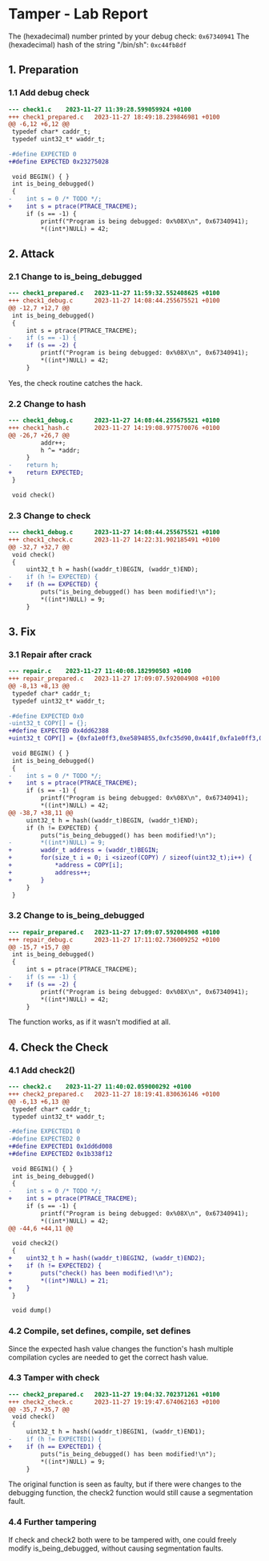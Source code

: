 # Tamper - Lab Report

The (hexadecimal) number printed by your debug check: `0x67340941`
The (hexadecimal) hash of the string "/bin/sh": `0xc44fb8df`

## 1. Preparation

### 1.1 Add debug check

```diff
--- check1.c    2023-11-27 11:39:28.599059924 +0100
+++ check1_prepared.c   2023-11-27 18:49:18.239846981 +0100
@@ -6,12 +6,12 @@
 typedef char* caddr_t;
 typedef uint32_t* waddr_t;
 
-#define EXPECTED 0
+#define EXPECTED 0x23275028
 
 void BEGIN() { }
 int is_being_debugged()
 {
-    int s = 0 /* TODO */;
+    int s = ptrace(PTRACE_TRACEME);
     if (s == -1) {
         printf("Program is being debugged: 0x%08X\n", 0x67340941);
         *((int*)NULL) = 42;
```

## 2. Attack

### 2.1 Change to is_being_debugged

```diff
--- check1_prepared.c   2023-11-27 11:59:32.552408625 +0100
+++ check1_debug.c      2023-11-27 14:08:44.255675521 +0100
@@ -12,7 +12,7 @@
 int is_being_debugged()
 {
     int s = ptrace(PTRACE_TRACEME);
-    if (s == -1) {
+    if (s == -2) {
         printf("Program is being debugged: 0x%08X\n", 0x67340941);
         *((int*)NULL) = 42;
     }
```

Yes, the check routine catches the hack.

### 2.2 Change to hash

```diff
--- check1_debug.c      2023-11-27 14:08:44.255675521 +0100
+++ check1_hash.c       2023-11-27 14:19:08.977570076 +0100
@@ -26,7 +26,7 @@
         addr++;
         h ^= *addr;
     }
-    return h;
+    return EXPECTED;
 }
 
 void check()
```

### 2.3 Change to check

```diff
--- check1_debug.c      2023-11-27 14:08:44.255675521 +0100
+++ check1_check.c      2023-11-27 14:22:31.902185491 +0100
@@ -32,7 +32,7 @@
 void check()
 {
     uint32_t h = hash((waddr_t)BEGIN, (waddr_t)END);
-    if (h != EXPECTED) {
+    if (h == EXPECTED) {
         puts("is_being_debugged() has been modified!\n");
         *((int*)NULL) = 9;
     }
```

## 3. Fix

### 3.1 Repair after crack

```diff
--- repair.c    2023-11-27 11:40:08.182990503 +0100
+++ repair_prepared.c   2023-11-27 17:09:07.592004908 +0100
@@ -8,13 +8,13 @@
 typedef char* caddr_t;
 typedef uint32_t* waddr_t;
 
-#define EXPECTED 0x0
-uint32_t COPY[] = {};
+#define EXPECTED 0x4dd62388
+uint32_t COPY[] = {0xfa1e0ff3,0xe5894855,0xfc35d90,0x441f,0xfa1e0ff3,0xe5894855,0x10ec8348,0xbf,0xb800,0x95e80000,0x89fffffe,0x7d83fc45,0x2475fffc,0x340941be,0x58d4867,0xd98,0xb8c78948,0x0,0xfffe63e8,0xb8ff,0xc70000,0x2a,0xfc3c990,0x441f,0xfa1e0ff3,0xe5894855,0xe87d8948,0xe0758948,0xe8458b48,0xdf35008b,0x89aa4ea9,0xeebfc45,0xe8458348,0x458b4804,0x31008be8,0x8b48fc45,0x3b48e845,0xe872e045,0x5dfc458b,0x1f0fc3};
 
 void BEGIN() { }
 int is_being_debugged()
 {
-    int s = 0 /* TODO */;
+    int s = ptrace(PTRACE_TRACEME);
     if (s == -1) {
         printf("Program is being debugged: 0x%08X\n", 0x67340941);
         *((int*)NULL) = 42;
@@ -38,7 +38,11 @@
     uint32_t h = hash((waddr_t)BEGIN, (waddr_t)END);
     if (h != EXPECTED) {
         puts("is_being_debugged() has been modified!\n");
-        *((int*)NULL) = 9;
+        waddr_t address = (waddr_t)BEGIN;
+        for(size_t i = 0; i <sizeof(COPY) / sizeof(uint32_t);i++) {
+            *address = COPY[i];
+            address++;
+        }
     }
 }
```

### 3.2 Change to is_being_debugged

```diff
--- repair_prepared.c   2023-11-27 17:09:07.592004908 +0100
+++ repair_debug.c      2023-11-27 17:11:02.736009252 +0100
@@ -15,7 +15,7 @@
 int is_being_debugged()
 {
     int s = ptrace(PTRACE_TRACEME);
-    if (s == -1) {
+    if (s == -2) {
         printf("Program is being debugged: 0x%08X\n", 0x67340941);
         *((int*)NULL) = 42;
     }
```

The function works, as if it wasn't modified at all.

## 4. Check the Check

### 4.1 Add check2()

```diff
--- check2.c    2023-11-27 11:40:02.059000292 +0100
+++ check2_prepared.c   2023-11-27 18:19:41.830636146 +0100
@@ -6,13 +6,13 @@
 typedef char* caddr_t;
 typedef uint32_t* waddr_t;
 
-#define EXPECTED1 0
-#define EXPECTED2 0
+#define EXPECTED1 0x1dd6d008
+#define EXPECTED2 0x1b338f12
 
 void BEGIN1() { }
 int is_being_debugged()
 {
-    int s = 0 /* TODO */;
+    int s = ptrace(PTRACE_TRACEME);
     if (s == -1) {
         printf("Program is being debugged: 0x%08X\n", 0x67340941);
         *((int*)NULL) = 42;
@@ -44,6 +44,11 @@
 
 void check2()
 {
+    uint32_t h = hash((waddr_t)BEGIN2, (waddr_t)END2);
+    if (h != EXPECTED2) {
+        puts("check() has been modified!\n");
+        *((int*)NULL) = 21;
+    }
 }
 
 void dump()
```

### 4.2 Compile, set defines, compile, set defines

Since the expected hash value changes the function's hash multiple compilation cycles are needed to get the correct hash value.

### 4.3 Tamper with check

```diff
--- check2_prepared.c   2023-11-27 19:04:32.702371261 +0100
+++ check2_check.c      2023-11-27 19:19:47.674062163 +0100
@@ -35,7 +35,7 @@
 void check()
 {
     uint32_t h = hash((waddr_t)BEGIN1, (waddr_t)END1);
-    if (h != EXPECTED1) {
+    if (h == EXPECTED1) {
         puts("is_being_debugged() has been modified!\n");
         *((int*)NULL) = 9;
     }
```

The original function is seen as faulty, but if there were changes to the debugging function, the check2 function would still cause a segmentation fault.

### 4.4 Further tampering

If check and check2 both were to be tampered with, one could freely modify is_being_debugged, without causing segmentation faults.